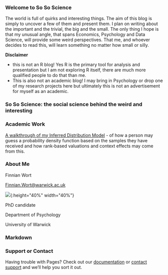 
### Welcome to So So Science

The world is full of quirks and interesting things. The aim of this blog is simply to uncover a few of them and present them. I plan on writing about the important and the trivial, the big and the small. The only thing I hope is that my unusual angle, that spans Economics, Psychology and Data Science, will provide some weird perspectives. That me, and whoever decides to read this, will learn something no matter how small or silly.  

**Disclaimer**
- this is not an R blog! Yes R is the primary tool for analysis and presentation but I am not exploring R itself, there are much more qualified people to do that than me.
- This is also not an academic blog! I may bring in Psychology or drop one of my research projects here but ultimately this is not an advertisement for myself as an academic. 

### So So Science: the social science behind the weird and interesting 

### Academic Work

[A walkthrough of my Inferred Distribution Model](IBDm_md.md) - of how a person may guess a probability density function based on the samples they have received and how rank-based valuations and context effects may come from this.

### About Me

Finnian Wort

Finnian.Wort@warwick.ac.uk

![](image0.jpeg){:height="40%" width="40%"}

PhD candidate

Department of Psychology

University of Warwick

### Markdown



### Support or Contact

Having trouble with Pages? Check out our [documentation](https://help.github.com/categories/github-pages-basics/) or [contact support](https://github.com/contact) and we’ll help you sort it out.
